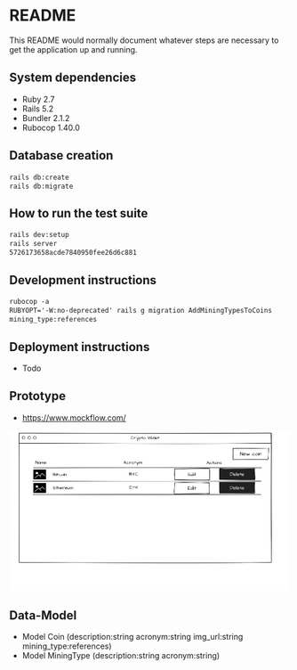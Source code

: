 # README

This README would normally document whatever steps are necessary to get the
application up and running.

## System dependencies

- Ruby 2.7
- Rails 5.2
- Bundler 2.1.2
- Rubocop 1.40.0

## Database creation

    rails db:create
    rails db:migrate

## How to run the test suite

    rails dev:setup
    rails server
    5726173658acde7840950fee26d6c881

## Development instructions

    rubocop -a
    RUBYOPT='-W:no-deprecated' rails g migration AddMiningTypesToCoins mining_type:references

## Deployment instructions

- Todo

## Prototype

- https://www.mockflow.com/

![Alt text](proto_img.png 'Prototype')

## Data-Model

- Model Coin (description:string acronym:string img_url:string mining_type:references)
- Model MiningType (description:string acronym:string)
